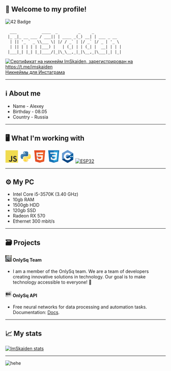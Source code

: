 ## 🧾 Welcome to my profile! 

![42 Badge](https://img.shields.io/badge/42-000?logo=42&logoColor=fff&style=plastic)

```
  ___           ____  _         _     _            
 |_ _|_ __ ___ / ___|| | ____ _(_) __| | ___ _ __  
  | || '_ ` _ \\___ \| |/ / _` | |/ _` |/ _ | '_ \ 
  | || | | | | |___) |   | (_| | | (_| |  __| | | |
 |___|_| |_| |_|____/|_|\_\__,_|_|\__,_|\___|_| |_|
```

<a href="https://mynickname.com/imskaiden"><img src="https://mynickname.com/img.php?id=1797820&sert=1" alt="Сертификат на никнейм ImSkaiden, зарегистрирован на https://t.me/imskaiden" border="0" /></a><br /><a href="https://mynickname.com/tags/instagram">Никнеймы для Инстаграма</a>

---
## ℹ About me

- Name - Alexey
- Birthday - 08.05
- Country - Russia
---
## 🖥 What I'm working with

<a href="https://www.javascript.com/" target="_blank"><img src="https://raw.githubusercontent.com/devicons/devicon/master/icons/javascript/javascript-original.svg" alt="JavaScript" width="40" height="40"/></a> <a href="https://www.python.org/" target="_blank"><img src="https://raw.githubusercontent.com/devicons/devicon/master/icons/python/python-original.svg" alt="Python" width="40" height="40"/></a> <a href="https://www.w3.org/html/" target="_blank"><img src="https://raw.githubusercontent.com/devicons/devicon/master/icons/html5/html5-original.svg" alt="HTML5" width="40" height="40"/></a> <a href="https://www.w3.org/Style/CSS/" target="_blank"><img src="https://raw.githubusercontent.com/devicons/devicon/master/icons/css3/css3-original.svg" alt="CSS3" width="40" height="40"/></a> <a href="https://cplusplus.com/" target="_blank"><img src="https://raw.githubusercontent.com/devicons/devicon/master/icons/cplusplus/cplusplus-original.svg" alt="C++" width="40" height="40"/></a> <a href="https://espressif.com/" target="_blank"><img src="https://joy-it.net/files/files/Produkte/SBC-NodeMCU-ESP32/SBC-NodeMCU-ESP32-01.png" alt="ESP32" width="40" height="40"/></a>

---
## ⚙ My PC

- Intel Core i5-3570K (3.40 GHz)
- 10gb RAM
- 1500gb HDD
- 120gb SSD
- Radeon RX 570
- Ethernet 300 mbit/s

---
## 🗃 Projects 

#### <a href="https://t.me/onlysq" target="_blank"><img src="https://raw.githubusercontent.com/ImSkaiden/ImSkaiden/refs/heads/main/onlysqteam.jpg" alt="OnlySqTeam" width="20" height="20"/></a> OnlySq Team
- I am a member of the OnlySq team.
  We are a team of developers creating innovative solutions in technology. Our goal is to make technology accessible to everyone! 🚀
#### <a href="https://onlysq.ru" target="_blank"><img src="https://raw.githubusercontent.com/ImSkaiden/ImSkaiden/refs/heads/main/onlysq-icon.jpg" alt="OnlySqAPI" width="20" height="20"/></a> OnlySq API
- Free neural networks for data processing and automation tasks.  
  Documentation: [Docs](https://docs.onlysq.ru).
---
## 📈 My stats 

[![ImSkaiden stats](https://github-readme-stats.vercel.app/api?username=imskaiden&show_icons=true&theme=vue-dark)](https://github.com/imskaiden) 

---
![hehe](https://img.shields.io/github/search?query=onlysqapi)
